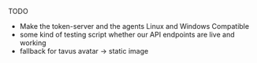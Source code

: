 TODO
- Make the token-server and the agents Linux and Windows Compatible
- some kind of testing script whether our API endpoints are live and working
- fallback for tavus avatar -> static image

